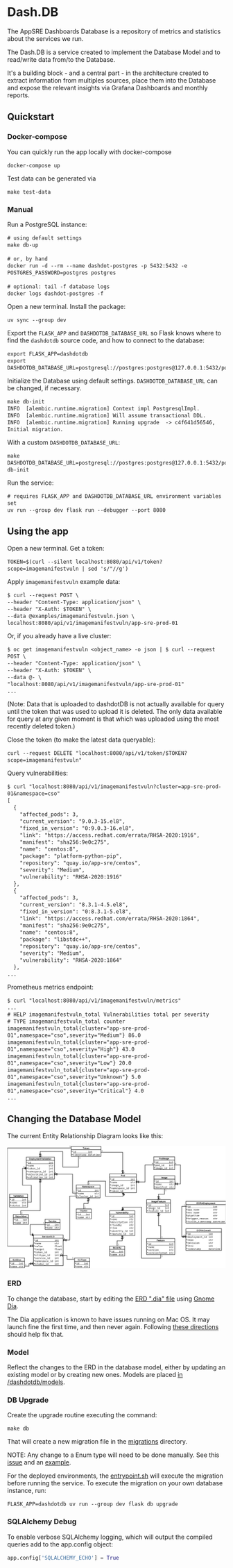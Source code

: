# Dash.DB

The AppSRE Dashboards Database is a repository of metrics and statistics about
the services we run.

The Dash.DB is a service created to implement the Database Model and to
read/write data from/to the Database.

It's a building block - and a central part - in the architecture created to
extract information from multiples sources, place them into the Database and
expose the relevant insights via Grafana Dashboards and monthly reports.

## Quickstart

### Docker-compose

You can quickly run the app locally with docker-compose

```shell
docker-compose up
```

Test data can be generated via

```shell
make test-data
```

### Manual

Run a PostgreSQL instance:

```shell
# using default settings
make db-up

# or, by hand
docker run -d --rm --name dashdot-postgres -p 5432:5432 -e POSTGRES_PASSWORD=postgres postgres

# optional: tail -f database logs
docker logs dashdot-postgres -f
```

Open a new terminal. Install the package:

```shell
uv sync --group dev
```

Export the `FLASK_APP` and `DASHDOTDB_DATABASE_URL` so Flask knows where to find the `dashdotdb` source code, and how to connect to the database:

```shell
export FLASK_APP=dashdotdb
export DASHDOTDB_DATABASE_URL=postgresql://postgres:postgres@127.0.0.1:5432/postgres
```

Initialize the Database using default settings. `DASHDOTDB_DATABASE_URL` can be changed, if necessary.

```shell
make db-init
INFO  [alembic.runtime.migration] Context impl PostgresqlImpl.
INFO  [alembic.runtime.migration] Will assume transactional DDL.
INFO  [alembic.runtime.migration] Running upgrade  -> c4f641d56546, Initial migration.
```

With a custom `DASHDOTDB_DATABASE_URL`:

```shell
make DASHDOTDB_DATABASE_URL=postgresql://postgres:postgres@127.0.0.1:5432/postgres db-init
```

Run the service:

```shell
# requires FLASK_APP and DASHDOTDB_DATABASE_URL environment variables set
uv run --group dev flask run --debugger --port 8080
```

## Using the app

Open a new terminal. Get a token:

```shell
TOKEN=$(curl --silent localhost:8080/api/v1/token?scope=imagemanifestvuln | sed 's/"//g')
```

Apply `imagemanifestvuln` example data:

```shell
$ curl --request POST \
--header "Content-Type: application/json" \
--header "X-Auth: $TOKEN" \
--data @examples/imagemanifestvuln.json \
localhost:8080/api/v1/imagemanifestvuln/app-sre-prod-01
```

Or, if you already have a live cluster:

```shell
$ oc get imagemanifestvuln <object_name> -o json | $ curl --request POST \
--header "Content-Type: application/json" \
--header "X-Auth: $TOKEN" \
--data @- \
"localhost:8080/api/v1/imagemanifestvuln/app-sre-prod-01"
...
```

(Note: Data that is uploaded to dashdotDB is not actually available for query until the token that was used to upload it is deleted. The only data available for query at any given moment is that which was uploaded using the most recently deleted token.)

Close the token (to make the latest data queryable):

```shell
curl --request DELETE "localhost:8080/api/v1/token/$TOKEN?scope=imagemanifestvuln"
```

Query vulnerabilities:

```shell
$ curl "localhost:8080/api/v1/imagemanifestvuln?cluster=app-sre-prod-01&namespace=cso"
[
  {
    "affected_pods": 3,
    "current_version": "9.0.3-15.el8",
    "fixed_in_version": "0:9.0.3-16.el8",
    "link": "https://access.redhat.com/errata/RHSA-2020:1916",
    "manifest": "sha256:9e0c275",
    "name": "centos:8",
    "package": "platform-python-pip",
    "repository": "quay.io/app-sre/centos",
    "severity": "Medium",
    "vulnerability": "RHSA-2020:1916"
  },
  {
    "affected_pods": 3,
    "current_version": "8.3.1-4.5.el8",
    "fixed_in_version": "0:8.3.1-5.el8",
    "link": "https://access.redhat.com/errata/RHSA-2020:1864",
    "manifest": "sha256:9e0c275",
    "name": "centos:8",
    "package": "libstdc++",
    "repository": "quay.io/app-sre/centos",
    "severity": "Medium",
    "vulnerability": "RHSA-2020:1864"
  },
...
```

Prometheus metrics endpoint:

```shell
$ curl "localhost:8080/api/v1/imagemanifestvuln/metrics"
...
# HELP imagemanifestvuln_total Vulnerabilities total per severity
# TYPE imagemanifestvuln_total counter
imagemanifestvuln_total{cluster="app-sre-prod-01",namespace="cso",severity="Medium"} 86.0
imagemanifestvuln_total{cluster="app-sre-prod-01",namespace="cso",severity="High"} 43.0
imagemanifestvuln_total{cluster="app-sre-prod-01",namespace="cso",severity="Low"} 20.0
imagemanifestvuln_total{cluster="app-sre-prod-01",namespace="cso",severity="Unknown"} 5.0
imagemanifestvuln_total{cluster="app-sre-prod-01",namespace="cso",severity="Critical"} 4.0
...
```

## Changing the Database Model

The current Entity Relationship Diagram looks like this:

![Current entity relationship diagram for dashdotdb. It depicts an UML diagram that outlines the complex model relationships for dashdotdb](docs/dashdotdb.png)

### ERD

To change the database, start by editing the
[ERD ".dia" file](/docs/dashdotdb.dia) using
[Gnome Dia](https://wiki.gnome.org/Apps/Dia/).

The Dia application is known to have issues running on Mac OS. It may launch fine the first time, and then never again. Following [these directions](https://apple.stackexchange.com/a/411620) should help fix that.

### Model

Reflect the changes to the ERD in the database model, either by updating an
existing model or by creating new ones. Models are placed
[in /dashdotdb/models](/dashdotdb/models/).

### DB Upgrade

Create the upgrade routine executing the command:

```shell
make db
```

That will create a new migration file in the
[migrations](/migrations/versions/) directory.

NOTE: Any change to a Enum type will need to be done manually.  See
this [issue](https://github.com/sqlalchemy/alembic/issues/278) and an
[example](https://markrailton.com/blog/creating-migrations-when-changing-an-enum-in-python-using-sql-alchemy).

For the deployed environments, the [entrypoint.sh](entrypoint.sh) will
execute the migration before running the service. To execute the migration
on your own database instance, run:

```shell
FLASK_APP=dashdotdb uv run --group dev flask db upgrade
```

### SQLAlchemy Debug

To enable verbose SQLAlchemy logging, which will output the compiled queries
add to the app.config object:

```python
app.config['SQLALCHEMY_ECHO'] = True
```
